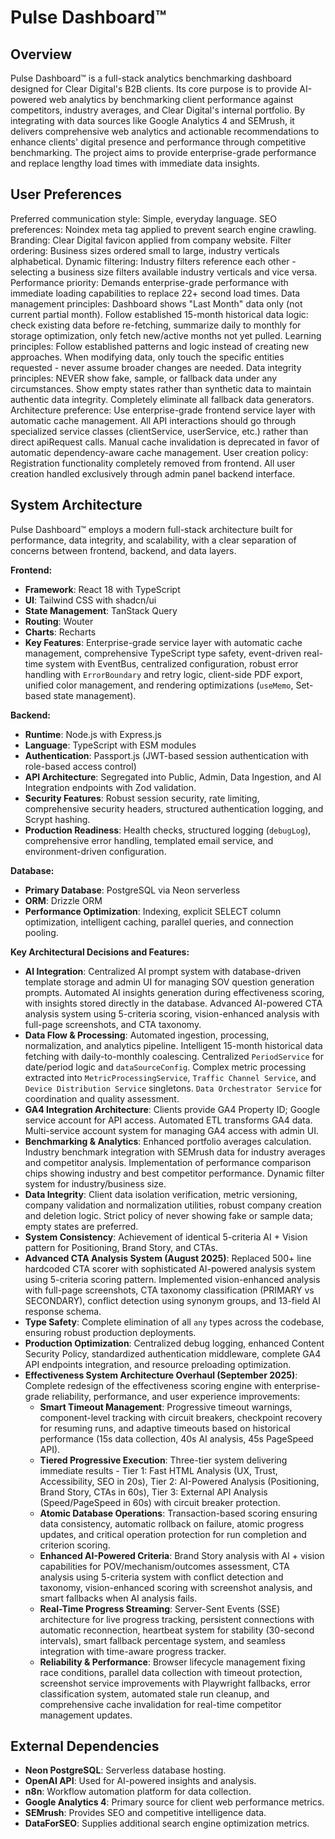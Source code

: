 # Pulse Dashboard™

## Overview
Pulse Dashboard™ is a full-stack analytics benchmarking dashboard designed for Clear Digital's B2B clients. Its core purpose is to provide AI-powered web analytics by benchmarking client performance against competitors, industry averages, and Clear Digital's internal portfolio. By integrating with data sources like Google Analytics 4 and SEMrush, it delivers comprehensive web analytics and actionable recommendations to enhance clients' digital presence and performance through competitive benchmarking. The project aims to provide enterprise-grade performance and replace lengthy load times with immediate data insights.

## User Preferences
Preferred communication style: Simple, everyday language.
SEO preferences: Noindex meta tag applied to prevent search engine crawling.
Branding: Clear Digital favicon applied from company website.
Filter ordering: Business sizes ordered small to large, industry verticals alphabetical.
Dynamic filtering: Industry filters reference each other - selecting a business size filters available industry verticals and vice versa.
Performance priority: Demands enterprise-grade performance with immediate loading capabilities to replace 22+ second load times.
Data management principles: Dashboard shows "Last Month" data only (not current partial month). Follow established 15-month historical data logic: check existing data before re-fetching, summarize daily to monthly for storage optimization, only fetch new/active months not yet pulled.
Learning principles: Follow established patterns and logic instead of creating new approaches. When modifying data, only touch the specific entities requested - never assume broader changes are needed.
Data integrity principles: NEVER show fake, sample, or fallback data under any circumstances. Show empty states rather than synthetic data to maintain authentic data integrity. Completely eliminate all fallback data generators.
Architecture preference: Use enterprise-grade frontend service layer with automatic cache management. All API interactions should go through specialized service classes (clientService, userService, etc.) rather than direct apiRequest calls. Manual cache invalidation is deprecated in favor of automatic dependency-aware cache management.
User creation policy: Registration functionality completely removed from frontend. All user creation handled exclusively through admin panel backend interface.

## System Architecture
Pulse Dashboard™ employs a modern full-stack architecture built for performance, data integrity, and scalability, with a clear separation of concerns between frontend, backend, and data layers.

**Frontend:**
- **Framework**: React 18 with TypeScript
- **UI**: Tailwind CSS with shadcn/ui
- **State Management**: TanStack Query
- **Routing**: Wouter
- **Charts**: Recharts
- **Key Features**: Enterprise-grade service layer with automatic cache management, comprehensive TypeScript type safety, event-driven real-time system with EventBus, centralized configuration, robust error handling with `ErrorBoundary` and retry logic, client-side PDF export, unified color management, and rendering optimizations (`useMemo`, Set-based state management).

**Backend:**
- **Runtime**: Node.js with Express.js
- **Language**: TypeScript with ESM modules
- **Authentication**: Passport.js (JWT-based session authentication with role-based access control)
- **API Architecture**: Segregated into Public, Admin, Data Ingestion, and AI Integration endpoints with Zod validation.
- **Security Features**: Robust session security, rate limiting, comprehensive security headers, structured authentication logging, and Scrypt hashing.
- **Production Readiness**: Health checks, structured logging (`debugLog`), comprehensive error handling, templated email service, and environment-driven configuration.

**Database:**
- **Primary Database**: PostgreSQL via Neon serverless
- **ORM**: Drizzle ORM
- **Performance Optimization**: Indexing, explicit SELECT column optimization, intelligent caching, parallel queries, and connection pooling.

**Key Architectural Decisions and Features:**
- **AI Integration**: Centralized AI prompt system with database-driven template storage and admin UI for managing SOV question generation prompts. Automated AI insights generation during effectiveness scoring, with insights stored directly in the database. Advanced AI-powered CTA analysis system using 5-criteria scoring, vision-enhanced analysis with full-page screenshots, and CTA taxonomy.
- **Data Flow & Processing**: Automated ingestion, processing, normalization, and analytics pipeline. Intelligent 15-month historical data fetching with daily-to-monthly coalescing. Centralized `PeriodService` for date/period logic and `dataSourceConfig`. Complex metric processing extracted into `MetricProcessingService`, `Traffic Channel Service`, and `Device Distribution Service` singletons. `Data Orchestrator Service` for coordination and quality assessment.
- **GA4 Integration Architecture**: Clients provide GA4 Property ID; Google service account for API access. Automated ETL transforms GA4 data. Multi-service account system for managing GA4 access with admin UI.
- **Benchmarking & Analytics**: Enhanced portfolio averages calculation. Industry benchmark integration with SEMrush data for industry averages and competitor analysis. Implementation of performance comparison chips showing industry and best competitor performance. Dynamic filter system for industry/business size.
- **Data Integrity**: Client data isolation verification, metric versioning, company validation and normalization utilities, robust company creation and deletion logic. Strict policy of never showing fake or sample data; empty states are preferred.
- **System Consistency**: Achievement of identical 5-criteria AI + Vision pattern for Positioning, Brand Story, and CTAs.
- **Advanced CTA Analysis System (August 2025)**: Replaced 500+ line hardcoded CTA scorer with sophisticated AI-powered analysis system using 5-criteria scoring pattern. Implemented vision-enhanced analysis with full-page screenshots, CTA taxonomy classification (PRIMARY vs SECONDARY), conflict detection using synonym groups, and 13-field AI response schema.
- **Type Safety**: Complete elimination of all `any` types across the codebase, ensuring robust production deployments.
- **Production Optimization**: Centralized debug logging, enhanced Content Security Policy, standardized authentication middleware, complete GA4 API endpoints integration, and resource preloading optimization.
- **Effectiveness System Architecture Overhaul (September 2025)**: Complete redesign of the effectiveness scoring engine with enterprise-grade reliability, performance, and user experience improvements:
  * **Smart Timeout Management**: Progressive timeout warnings, component-level tracking with circuit breakers, checkpoint recovery for resuming runs, and adaptive timeouts based on historical performance (15s data collection, 40s AI analysis, 45s PageSpeed API).
  * **Tiered Progressive Execution**: Three-tier system delivering immediate results - Tier 1: Fast HTML Analysis (UX, Trust, Accessibility, SEO in 20s), Tier 2: AI-Powered Analysis (Positioning, Brand Story, CTAs in 60s), Tier 3: External API Analysis (Speed/PageSpeed in 60s) with circuit breaker protection.
  * **Atomic Database Operations**: Transaction-based scoring ensuring data consistency, automatic rollback on failure, atomic progress updates, and critical operation protection for run completion and criterion scoring.
  * **Enhanced AI-Powered Criteria**: Brand Story analysis with AI + vision capabilities for POV/mechanism/outcomes assessment, CTA analysis using 5-criteria system with conflict detection and taxonomy, vision-enhanced scoring with screenshot analysis, and smart fallbacks when AI analysis fails.
  * **Real-Time Progress Streaming**: Server-Sent Events (SSE) architecture for live progress tracking, persistent connections with automatic reconnection, heartbeat system for stability (30-second intervals), smart fallback percentage system, and seamless integration with time-aware progress tracker.
  * **Reliability & Performance**: Browser lifecycle management fixing race conditions, parallel data collection with timeout protection, screenshot service improvements with Playwright fallbacks, error classification system, automated stale run cleanup, and comprehensive cache invalidation for real-time competitor management updates.

## External Dependencies
- **Neon PostgreSQL**: Serverless database hosting.
- **OpenAI API**: Used for AI-powered insights and analysis.
- **n8n**: Workflow automation platform for data collection.
- **Google Analytics 4**: Primary source for client web performance metrics.
- **SEMrush**: Provides SEO and competitive intelligence data.
- **DataForSEO**: Supplies additional search engine optimization metrics.